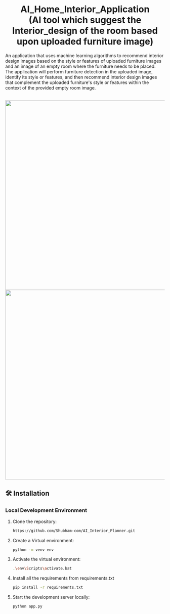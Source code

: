 <h1 align="center">AI_Home_Interior_Application<br>(AI tool which suggest the Interior_design of the room based upon uploaded furniture image)</h1>

 An application that uses machine learning algorithms to recommend interior design images based on the style or features of uploaded furniture images and an image of an empty room where the furniture needs to be placed. The application will perform furniture detection in the uploaded image, identify its style or features, and then recommend interior design images that complement the uploaded furniture's style or features within the context of the  provided empty room image.

<br>
<div align="center">
    <img src="![image](https://github.com/Shubham-com/AI_Interior_Planner/assets/66332826/ecf1ae58-b604-470a-b3f8-d2bc527e562d)
" width="600" />

<br>
<div align="center">
    <img src="![Screenshot 2024-06-02 2226426](https://github.com/Shubham-com/AI_Interior_Planner/assets/66332826/ae1f3be6-6cc9-4991-a8e0-9640ff27f854)
" width="600" />
</div>
</div>







## 🛠️ Installation

### Local Development Environment

1. Clone the repository:

    ```bash
    https://github.com/Shubham-com/AI_Interior_Planner.git
    ```

2. Create a Virtual environment:

    ```bash
   python -m venv env
    ```

3. Activate the virtual environment:

    ```bash
    .\env\Scripts\activate.bat
    ```

4. Install all the requirements from requirements.txt

    ```bash
    pip install -r requirements.txt
    ```

5. Start the development server locally:

    ```bash
    python app.py
    ```
